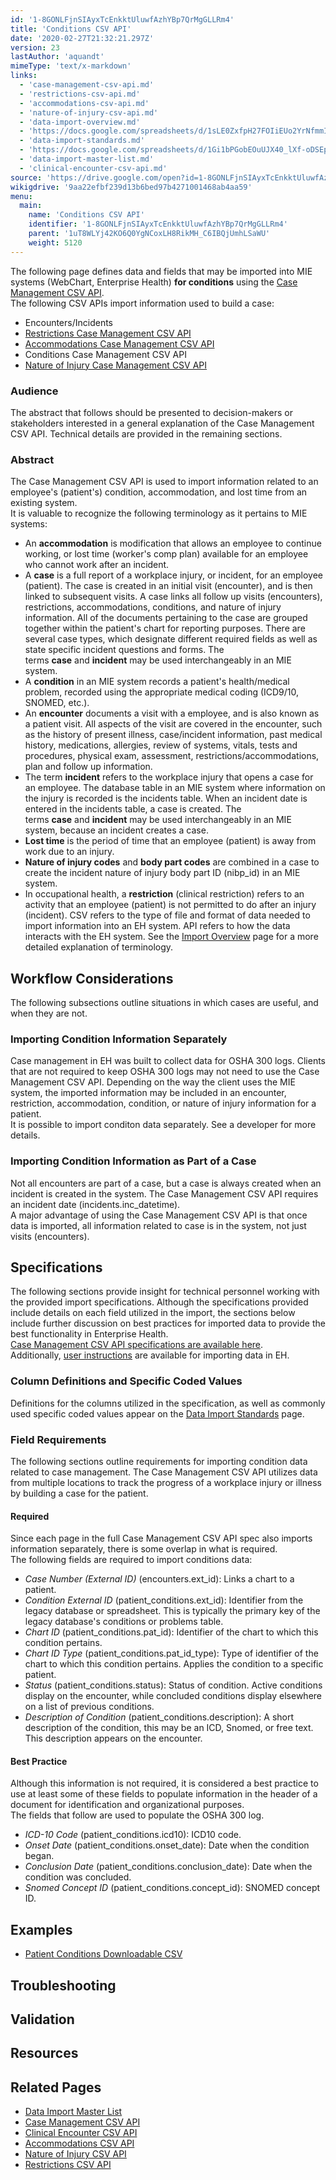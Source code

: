 ```yaml
---
id: '1-8GONLFjnSIAyxTcEnkktUluwfAzhYBp7QrMgGLLRm4'
title: 'Conditions CSV API'
date: '2020-02-27T21:32:21.297Z'
version: 23
lastAuthor: 'aquandt'
mimeType: 'text/x-markdown'
links:
  - 'case-management-csv-api.md'
  - 'restrictions-csv-api.md'
  - 'accommodations-csv-api.md'
  - 'nature-of-injury-csv-api.md'
  - 'data-import-overview.md'
  - 'https://docs.google.com/spreadsheets/d/1sLE0ZxfpH27FOIiEUo2YrNfmmI7L-6MWS1aTJu7sVHM/edit#gid=1082191839%7CThe'
  - 'data-import-standards.md'
  - 'https://docs.google.com/spreadsheets/d/1Gi1bPGobEOuUJX40_lXf-oDSEpriLBUXyeJACUy7DaQ/pub?gid=388607337&single=true&output=csv'
  - 'data-import-master-list.md'
  - 'clinical-encounter-csv-api.md'
source: 'https://drive.google.com/open?id=1-8GONLFjnSIAyxTcEnkktUluwfAzhYBp7QrMgGLLRm4'
wikigdrive: '9aa22efbf239d13b6bed97b4271001468ab4aa59'
menu:
  main:
    name: 'Conditions CSV API'
    identifier: '1-8GONLFjnSIAyxTcEnkktUluwfAzhYBp7QrMgGLLRm4'
    parent: '1uT8WLYj42KO6Q0YgNCoxLH8RikMH_C6IBQjUmhLSaWU'
    weight: 5120
---
```

The following page defines data and fields that may be imported into MIE systems (WebChart, Enterprise Health) **for conditions** using the [Case Management CSV API](case-management-csv-api.md).  
The following CSV APIs import information used to build a case:
* Encounters/Incidents
* [Restrictions Case Management CSV API](restrictions-csv-api.md)
* [Accommodations Case Management CSV API](accommodations-csv-api.md)
* Conditions Case Management CSV API
* [Nature of Injury Case Management CSV API](nature-of-injury-csv-api.md)

  
### **Audience**  
  
The abstract that follows should be presented to decision-makers or stakeholders interested in a general explanation of the Case Management CSV API. Technical details are provided in the remaining sections.

  
### **Abstract**  
  
The Case Management CSV API is used to import information related to an employee's (patient's) condition, accommodation, and lost time from an existing system.  
It is valuable to recognize the following terminology as it pertains to MIE systems:
* An <strong>accommodation</strong> is modification that allows an employee to continue working, or lost time (worker's comp plan) available for an employee who cannot work after an incident.
* A <strong>case</strong> is a full report of a workplace injury, or incident, for an employee (patient). The case is created in an initial visit (encounter), and is then linked to subsequent visits. A case links all follow up visits (encounters), restrictions, accommodations, conditions, and nature of injury information. All of the documents pertaining to the case are grouped together within the patient's chart for reporting purposes. There are several case types, which designate different required fields as well as state specific incident questions and forms. The terms <strong>case</strong> and <strong>incident</strong> may be used interchangeably in an MIE system.
* A <strong>condition</strong> in an MIE system records a patient's health/medical problem, recorded using the appropriate medical coding (ICD9/10, SNOMED, etc.).
* An <strong>encounter</strong> documents a visit with a employee, and is also known as a patient visit. All aspects of the visit are covered in the encounter, such as the history of present illness, case/incident information, past medical history, medications, allergies, review of systems, vitals, tests and procedures, physical exam, assessment, restrictions/accommodations, plan and follow up information.
* The term <strong>incident</strong> refers to the workplace injury that opens a case for an employee. The database table in an MIE system where information on the injury is recorded is the incidents table. When an incident date is entered in the incidents table, a case is created. The terms <strong>case</strong> and <strong>incident</strong> may be used interchangeably in an MIE system, because an incident creates a case.
* <strong>Lost time</strong> is the period of time that an employee (patient) is away from work due to an injury.
* <strong>Nature of injury codes</strong> and <strong>body part codes</strong> are combined in a case to create the incident nature of injury body part ID (nibp_id) in an MIE system.
* In occupational health, a <strong>restriction</strong> (clinical restriction) refers to an activity that an employee (patient) is not permitted to do after an injury (incident).
CSV refers to the type of file and format of data needed to import information into an EH system. API refers to how the data interacts with the EH system. See the [Import Overview](data-import-overview.md) page for a more detailed explanation of terminology.

  
## **Workflow Considerations**  
  
The following subsections outline situations in which cases are useful, and when they are not.

  
### **Importing Condition Information Separately**  
  
Case management in EH was built to collect data for OSHA 300 logs. Clients that are not required to keep OSHA 300 logs may not need to use the Case Management CSV API. Depending on the way the client uses the MIE system, the imported information may be included in an encounter, restriction, accommodation, condition, or nature of injury information for a patient.  
It is possible to import conditon data separately. See a developer for more details.

  
### **Importing Condition Information as Part of a Case**  
  
Not all encounters are part of a case, but a case is always created when an incident is created in the system. The Case Management CSV API requires an incident date (incidents.inc_datetime).  
A major advantage of using the Case Management CSV API is that once data is imported, all information related to case is in the system, not just visits (encounters).

  
## **Specifications**  
  
The following sections provide insight for technical personnel working with the provided import specifications. Although the specifications provided include details on each field utilized in the import, the sections below include further discussion on best practices for imported data to provide the best functionality in Enterprise Health.  
[Case Management CSV API specifications are available here](https://docs.google.com/spreadsheets/d/1sLE0ZxfpH27FOIiEUo2YrNfmmI7L-6MWS1aTJu7sVHM/edit#gid=1082191839%7CThe).  
Additionally, [user instructions](#gjdgxs) are available for importing data in EH.

  
### **Column Definitions and Specific Coded Values**  
  
Definitions for the columns utilized in the specification, as well as commonly used specific coded values appear on the [Data Import Standards](data-import-standards.md) page.

  
### **Field Requirements**  
  
The following sections outline requirements for importing condition data related to case management. The Case Management CSV API utilizes data from multiple locations to track the progress of a workplace injury or illness by building a case for the patient.

  
#### **Required**  
  
Since each page in the full Case Management CSV API spec also imports information separately, there is some overlap in what is required.  
The following fields are required to import conditions data:
* <em>Case Number (External ID)</em> (encounters.ext_id): Links a chart to a patient.
* <em>Condition External ID</em> (patient_conditions.ext_id): Identifier from the legacy database or spreadsheet. This is typically the primary key of the legacy database's conditions or problems table.
* <em>Chart ID</em> (patient_conditions.pat_id): Identifier of the chart to which this condition pertains.
* <em>Chart ID Type</em> (patient_conditions.pat_id_type): Type of identifier of the chart to which this condition pertains. Applies the condition to a specific patient.
* <em>Status</em> (patient_conditions.status): Status of condition. Active conditions display on the encounter, while concluded conditions display elsewhere on a list of previous conditions.
* <em>Description of Condition</em> (patient_conditions.description): A short description of the condition, this may be an ICD, Snomed, or free text. This description appears on the encounter.

  
#### **Best Practice**  
  
Although this information is not required, it is considered a best practice to use at least some of these fields to populate information in the header of a document for identification and organizational purposes.  
The fields that follow are used to populate the OSHA 300 log.
* <em>ICD-10 Code</em> (patient_conditions.icd10): ICD10 code.
* <em>Onset Date</em> (patient_conditions.onset_date): Date when the condition began.
* <em>Conclusion Date</em> (patient_conditions.conclusion_date): Date when the condition was concluded.
* <em>Snomed Concept ID</em> (patient_conditions.concept_id): SNOMED concept ID.

  
## **Examples**  

* [Patient Conditions Downloadable CSV](https://docs.google.com/spreadsheets/d/1Gi1bPGobEOuUJX40_lXf-oDSEpriLBUXyeJACUy7DaQ/pub?gid=388607337&single=true&output=csv)

  
## **Troubleshooting**  


  
## **Validation**  


  
## **Resources**  


  
## **Related Pages**  

* [Data Import Master List](data-import-master-list.md)
* [Case Management CSV API](case-management-csv-api.md)
* [Clinical Encounter CSV API](clinical-encounter-csv-api.md)
* [Accommodations CSV API](accommodations-csv-api.md)
* [Nature of Injury CSV API](nature-of-injury-csv-api.md)
* [Restrictions CSV API](restrictions-csv-api.md)
